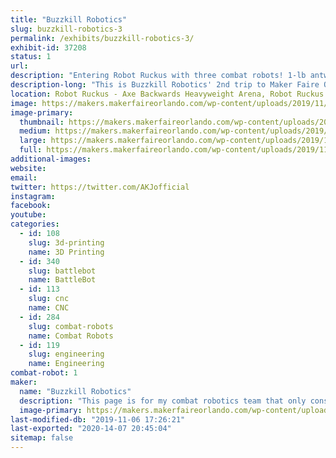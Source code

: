 ```yaml
---
title: "Buzzkill Robotics"
slug: buzzkill-robotics-3
permalink: /exhibits/buzzkill-robotics-3/
exhibit-id: 37208
status: 1
url: 
description: "Entering Robot Ruckus with three combat robots! 1-lb antweight \"Bolt Harvester,\" 3-lb beetleweight \"Mood Swing,\" and 15-lb dogeweight \"Ice Cream Slamwich.\""
description-long: "This is Buzzkill Robotics' 2nd trip to Maker Faire Orlando and we are very excited to participate in this year's Robot Ruckus! We are bringing back our antweight \"Bolt Harvester\" along with two completely new designs, beetleweight \"Mood Swing\" and dogeweight \"Ice Cream Slamwich.\" Bolt Harvester has become an undercutter spinner but still has a mostly 3D-printed chassis. Mood Swing is a ring spinner with the ring and drive modules being completely independent systems. It's like two robots stuck together!"
location: Robot Ruckus - Axe Backwards Heavyweight Arena, Robot Ruckus - Small Arena
image: https://makers.makerfaireorlando.com/wp-content/uploads/2019/11/final-snapshot.png
image-primary:
  thumbnail: https://makers.makerfaireorlando.com/wp-content/uploads/2019/11/final-snapshot-150x150.png
  medium: https://makers.makerfaireorlando.com/wp-content/uploads/2019/11/final-snapshot-300x219.png
  large: https://makers.makerfaireorlando.com/wp-content/uploads/2019/11/final-snapshot.png
  full: https://makers.makerfaireorlando.com/wp-content/uploads/2019/11/final-snapshot.png
additional-images:
website: 
email: 
twitter: https://twitter.com/AKJofficial
instagram: 
facebook: 
youtube: 
categories:
  - id: 108
    slug: 3d-printing
    name: 3D Printing
  - id: 340
    slug: battlebot
    name: BattleBot
  - id: 113
    slug: cnc
    name: CNC
  - id: 284
    slug: combat-robots
    name: Combat Robots
  - id: 119
    slug: engineering
    name: Engineering
combat-robot: 1
maker:
  name: "Buzzkill Robotics"
  description: "This page is for my combat robotics team that only consists of me, at the moment. I'm an alumnus of the University of South Florida and I'm an avid maker. I've built remote-controlled lawnmowers and a spot welder out of parts from an old microwave, so this seemed like the natural next step. I want to design things that the public can see and...well...see how they do. It will be great to see how others build things to meet the needs of others. That's the real reason behind joining the Maker Faire group. I enjoy what I do and want to join others who think the way that I do."
  image-primary: https://makers.makerfaireorlando.com/wp-content/uploads/2017/10/buzzkill-robotics-logo-square-1.png
last-modified-db: "2019-11-06 17:26:21"
last-exported: "2020-14-07 20:45:04"
sitemap: false
---
```

